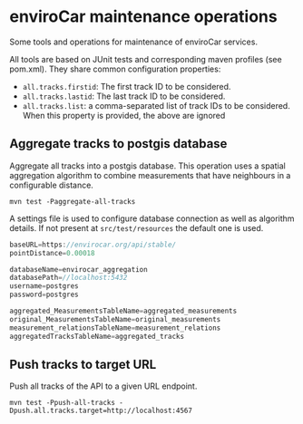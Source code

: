 # enviroCar maintenance operations

Some tools and operations for maintenance of enviroCar services.

All tools are based on JUnit tests and corresponding maven profiles
(see pom.xml). They share common configuration properties:

* `all.tracks.firstid`: The first track ID to be considered.
* `all.tracks.lastid`: The last track ID to be considered.
* `all.tracks.list`: a comma-separated list of track IDs to be considered. When
this property is provided, the above are ignored

## Aggregate tracks to postgis database

Aggregate all tracks into a postgis database. This operation uses
a spatial aggregation algorithm to combine measurements that have
neighbours in a configurable distance.

`mvn test -Paggregate-all-tracks`

A settings file is used to configure database connection as well as
algorithm details. If not present at `src/test/resources` the
default one is used.

```java
baseURL=https://envirocar.org/api/stable/
pointDistance=0.00018

databaseName=envirocar_aggregation
databasePath=//localhost:5432
username=postgres
password=postgres

aggregated_MeasurementsTableName=aggregated_measurements
original_MeasurementsTableName=original_measurements
measurement_relationsTableName=measurement_relations
aggregatedTracksTableName=aggregated_tracks

```

## Push tracks to target URL

Push all tracks of the API to a given URL endpoint.

`mvn test -Ppush-all-tracks -Dpush.all.tracks.target=http://localhost:4567`
